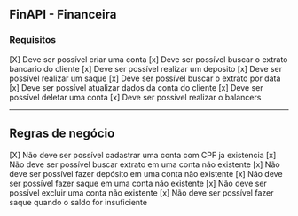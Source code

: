 ## FinAPI - Financeira

### Requisitos

[X] Deve ser possível criar uma conta
[x] Deve ser possível buscar o extrato bancario do cliente
[x] Deve ser possível realizar um deposito
[x] Deve ser possível realizar um saque
[x] Deve ser possível buscar o extrato por data
[x] Deve ser possível atualizar dados da conta do cliente
[x] Deve ser possível deletar uma conta 
[x] Deve ser possivel realizar o balancers

---

## Regras de negócio 

[X] Não deve ser possível cadastrar uma conta com CPF ja existencia 
[x] Não deve ser possível buscar extrato em uma conta não existente
[x] Não deve ser possível fazer depósito em uma conta não existente
[x] Não deve ser possível fazer saque em uma conta não existente 
[x] Não deve ser possível excluir uma conta não existente 
[x] Não deve ser possível fazer saque quando o saldo for insuficiente 

